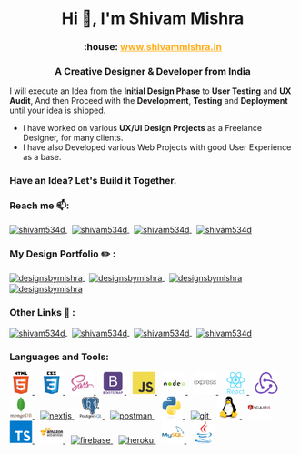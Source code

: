 <h1 align="center">Hi 👋, I'm Shivam Mishra</h1>
<h3 align="center" underline="none">:house:  <a href="http://shivammishra.in/" style="color:#FFAE1A">www.shivammishra.in</a></h3>
<h3 align="center">A Creative Designer & Developer from India</h3>

I will execute an Idea from the **Initial Design Phase** to **User Testing** and **UX Audit**, And then Proceed with the **Development**, **Testing** and **Deployment** until your idea is shipped.

- I have worked on various **UX/UI Design Projects** as a Freelance Designer, for many clients.
- I have also Developed various Web Projects with good User Experience as a base.

### Have an Idea? Let's Build it Together.

<!-- - All of my projects are available at [https://github.com/battleplayer02/](https://github.com/battleplayer02/) -->

<!-- - How to reach me, drop an email at **hshekhar499@gmail.com** -->
<h3 align="left">Reach me 📫:</h3>
<p>
  <!-- Twitter -->
  <a href="http://twitter.com/shivam534d" target="blank" style="margin-right:8px">
    <img align="center" src="https://i.ibb.co/r4WT3Cs/twitter.png" alt="shivam534d" height="50" width="50"/>
  </a>
  <!-- LinkedIn -->
  <a href="https://www.linkedin.com/in/shivam534d/" target="blank" style="margin-right:8px">
    <img align="center" src="https://i.ibb.co/28qVX05/linkedin.png" alt="shivam534d" height="50" width="50"/>
  </a>
  <!-- Instagram -->
  <a href="https://www.instagram.com/shivam534d/" target="blank" style="margin-right:8px">
    <img align="center" src="https://i.ibb.co/ys0LtT3/instagram.png" alt="shivam534d" height="50" width="50"/>
  </a>
  <!-- Email -->
  <a href="mailto:shivam534d@gmail" target="blank" style="margin-right:8px">
    <img align="center" src="https://i.ibb.co/vQCdF5c/mail.png" alt="shivam534d" height="50" width="50"/>
  </a>
</p>

### My Design Portfolio :pencil2: :

<p>
  <!-- Behance -->
  <a href="https://www.behance.net/designsbymishra" target="blank" style="margin-right:8px">
    <img align="center" src="https://i.ibb.co/sFJFGPh/behance.png" alt="designsbymishra" height="50" width="50"/>
  </a>
  <!-- Dribbble -->
  <a href="https://dribbble.com/designsbymishra" target="blank" style="margin-right:8px">
    <img align="center" src="https://i.ibb.co/gtyJ8tN/dribbble.png" alt="designsbymishra" height="50" width="50"/>
  </a>
  <!-- Design Instagram -->
  <a href="https://www.instagram.com/designsbymishra/" target="blank" style="margin-right:8px">
    <img align="center" src="https://i.ibb.co/ys0LtT3/instagram.png" alt="designsbymishra" height="50" width="50"/>
  </a>
  <!-- CodePen -->
  <a href="https://codepen.io/designsbymishra" target="blank" style="margin-right:8px">
    <img align="center" src="https://i.ibb.co/x3c5LXk/codepen.png" alt="designsbymishra" height="50" width="50"/>
  </a>
</p>

### Other Links :link: :

<p>
  <!-- Leetcode -->
  <a href="https://leetcode.com/shivam534d" target="blank" style="margin-right:8px">
    <img align="center" src="https://i.ibb.co/kcrVsfL/leetCode.png" alt="shivam534d" height="50" width="50"/>
  </a>
  <!-- HackerRank -->
  <a href="https://www.hackerrank.com/shivam534d" target="blank" style="margin-right:8px">
    <img align="center" src="https://i.ibb.co/gZB7NkV/hacker-Rank.png" alt="shivam534d" height="50" width="50"/>
  </a>
  <!-- HackerEarth -->
  <a href="https://www.hackerearth.com/@shivam534d" target="blank" style="margin-right:8px">
    <img align="center" src="https://i.ibb.co/mF36Cpp/hacker-Earth.png" alt="shivam534d" height="50" width="50"/>
  </a>
  <!-- CodeChef -->
  <a href="https://www.codechef.com/users/shivam534d" target="blank" style="margin-right:8px">
    <img align="center" src="https://i.ibb.co/X3ppryC/codeChef.png" alt="shivam534d" height="50" width="50"/>
  </a>
</p>

<h3 align="left">Languages and Tools:</h3>

<p align="left">
  <a href="https://www.w3.org/html/" target="_blank" style="margin-right:10px;">
    <img
    src="https://raw.githubusercontent.com/devicons/devicon/master/icons/html5/html5-original-wordmark.svg"
    alt="html5"
    width="40"
    height="40"
    />
  </a>
  <a href="https://www.w3schools.com/css/" target="_blank" style="margin-right:10px;">
    <img
    src="https://raw.githubusercontent.com/devicons/devicon/master/icons/css3/css3-original-wordmark.svg"
    alt="css3"
    width="40"
    height="40"
    />
  </a>
  <a href="https://sass-lang.com" target="_blank" style="margin-right:10px;">
    <img
      src="https://raw.githubusercontent.com/devicons/devicon/master/icons/sass/sass-original.svg"
      alt="sass"
      width="40"
      height="40"
    />
  </a>
  <a href="https://getbootstrap.com" target="_blank" style="margin-right:10px;">
    <img
      src="https://raw.githubusercontent.com/devicons/devicon/master/icons/bootstrap/bootstrap-plain-wordmark.svg"
      alt="bootstrap"
      width="40"
      height="40"
    />
  </a>
  <a href="https://developer.mozilla.org/en-US/docs/Web/JavaScript" target="_blank"style="margin-right:10px;">
    <img
      src="https://raw.githubusercontent.com/devicons/devicon/master/icons/javascript/javascript-original.svg"
      alt="javascript"
      width="40"
      height="40"
    />
  </a>
  <a href="https://nodejs.org" target="_blank" style="margin-right:10px;">
    <img
      src="https://raw.githubusercontent.com/devicons/devicon/master/icons/nodejs/nodejs-original-wordmark.svg"
      alt="nodejs"
      width="40"
      height="40"
    />
  </a>
  <a href="https://expressjs.com" target="_blank" style="margin-right:10px;">
    <img
      src="https://raw.githubusercontent.com/devicons/devicon/master/icons/express/express-original-wordmark.svg"
      alt="express"
      width="40"
      height="40"
    />
  </a>
  <a href="https://reactjs.org/" target="_blank" style="margin-right:10px;">
    <img
      src="https://raw.githubusercontent.com/devicons/devicon/master/icons/react/react-original-wordmark.svg"
      alt="react"
      width="40"
      height="40"
    />
  </a>
  <a href="https://redux.js.org" target="_blank" style="margin-right:10px;">
    <img
      src="https://raw.githubusercontent.com/devicons/devicon/master/icons/redux/redux-original.svg"
      alt="redux"
      width="40"
      height="40"
    />
  </a>
  <a href="https://www.mongodb.com/" target="_blank" style="margin-right:10px;">
    <img
      src="https://raw.githubusercontent.com/devicons/devicon/master/icons/mongodb/mongodb-original-wordmark.svg"
      alt="mongodb"
      width="40"
      height="40"
    />
  </a>
  <a href="https://nextjs.org/" target="_blank" style="margin-right:10px;">
    <img
      src="https://cdn.worldvectorlogo.com/logos/nextjs-3.svg"
      alt="nextjs"
      width="40"
      height="40"
    />
  </a>
  <a href="https://www.postgresql.org" target="_blank" style="margin-right:10px;">
    <img
      src="https://raw.githubusercontent.com/devicons/devicon/master/icons/postgresql/postgresql-original-wordmark.svg"
      alt="postgresql"
      width="40"
      height="40"
    />
  </a>
  <a href="https://postman.com" target="_blank" style="margin-right:10px;">
    <img
      src="https://www.vectorlogo.zone/logos/getpostman/getpostman-icon.svg"
      alt="postman"
      width="40"
      height="40"
    />
  </a>
  <a href="https://www.python.org" target="_blank" style="margin-right:10px;">
    <img
      src="https://raw.githubusercontent.com/devicons/devicon/master/icons/python/python-original.svg"
      alt="python"
      width="40"
      height="40"
    />
  </a>
  <a href="https://git-scm.com/" target="_blank" style="margin-right:10px;">
    <img
      src="https://www.vectorlogo.zone/logos/git-scm/git-scm-icon.svg"
      alt="git"
      width="40"
      height="40"
    />
  </a>
  <a href="https://www.linux.org/" target="_blank" style="margin-right:10px;">
    <img
      src="https://raw.githubusercontent.com/devicons/devicon/master/icons/linux/linux-original.svg"
      alt="linux"
      width="40"
      height="40"
    />
  </a>
  <a href="https://angular.io" target="_blank" style="margin-right:10px;">
    <img
      src="https://raw.githubusercontent.com/devicons/devicon/master/icons/angularjs/angularjs-original-wordmark.svg"
      alt="angularjs"
      width="40"
      height="40"
    />
  </a>
  <a href="https://www.typescriptlang.org/" target="_blank" style="margin-right:10px;">
    <img
      src="https://raw.githubusercontent.com/devicons/devicon/master/icons/typescript/typescript-original.svg"
      alt="typescript"
      width="40"
      height="40"
    />
  </a>
  <a href="https://aws.amazon.com" target="_blank" style="margin-right:10px;">
    <img
      src="https://raw.githubusercontent.com/devicons/devicon/master/icons/amazonwebservices/amazonwebservices-original-wordmark.svg"
      alt="aws"
      width="40"
      height="40"
    />
  </a>
  <a href="https://firebase.google.com/" target="_blank" style="margin-right:10px;">
    <img
      src="https://www.vectorlogo.zone/logos/firebase/firebase-icon.svg"
      alt="firebase"
      width="40"
      height="40"
    />
  </a>
  <a href="https://heroku.com" target="_blank" style="margin-right:10px;">
    <img
      src="https://www.vectorlogo.zone/logos/heroku/heroku-icon.svg"
      alt="heroku"
      width="40"
      height="40"
    />
  </a>
  <a href="https://www.mysql.com/" target="_blank" style="margin-right:10px;">
    <img
      src="https://raw.githubusercontent.com/devicons/devicon/master/icons/mysql/mysql-original-wordmark.svg"
      alt="mysql"
      width="40"
      height="40"
    />
  </a>
  <a href="https://www.java.com" target="_blank" style="margin-right:10px;">
    <img
      src="https://raw.githubusercontent.com/devicons/devicon/master/icons/java/java-original.svg"
      alt="java"
      width="40"
      height="40"
    />
  </a>
</p>
